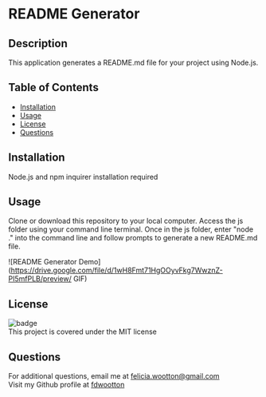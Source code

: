 
  # README Generator

  ## **Description**
  This application generates a README.md file for your project using Node.js.

  ## **Table of Contents**
  - [Installation](#installation)
  - [Usage](#usage)
  - [License](#license)
  - [Questions](#questions)

  ## **Installation**
  Node.js and npm inquirer installation required

  ## **Usage**
  Clone or download this repository to your local computer. Access the js folder using your command line terminal. Once in the js folder, enter "node ." into the command line and follow prompts to generate a new README.md file.

  ![README Generator Demo](https://drive.google.com/file/d/1wH8Fmt71HgOOyvFkg7WwznZ-PI5mfPLB/preview/ GIF)

  ## **License**
  ![badge](https://img.shields.io/badge/license-MIT-brightgreen)<br/>
  This project is covered under the MIT license

  ## Questions
  For additional questions, email me at [felicia.wootton@gmail.com](mailto:felicia.wootton@gmail.com)<br/>
  Visit my Github profile at [fdwootton](https://github.com/fdwootton)
  
